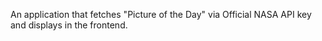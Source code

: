 An application that fetches "Picture of the Day" via Official NASA API key and displays in the frontend.
